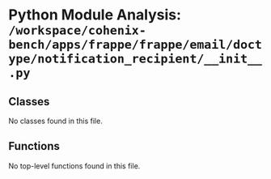 # Python Module Analysis: `/workspace/cohenix-bench/apps/frappe/frappe/email/doctype/notification_recipient/__init__.py`

## Classes

No classes found in this file.


## Functions

No top-level functions found in this file.
